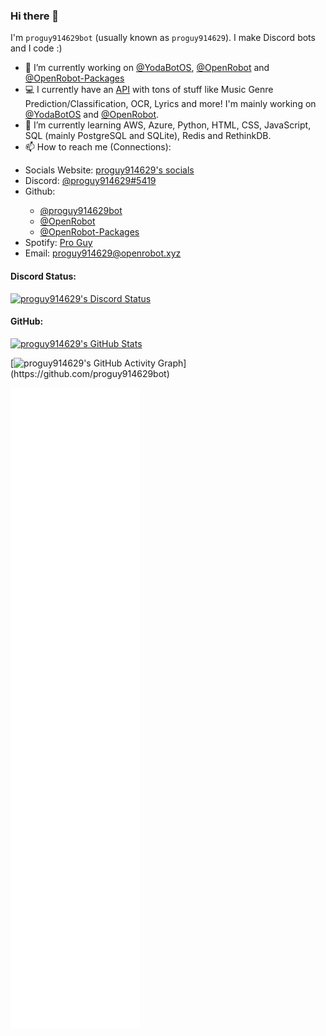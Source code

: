 ### Hi there 👋

I'm `proguy914629bot` (usually known as `proguy914629`). I make Discord bots and I code :)

- 🔭 I’m currently working on <a href="https://github.com/YodaBotOS">@YodaBotOS</a>, <a href="https://github.com/OpenRobot">@OpenRobot</a> and <a href="https://github.com/OpenRobot-Packages">@OpenRobot-Packages</a>
- 💻 I currently have an <a href="https://api.yodabot.xyz">API</a> with tons of stuff like Music Genre Prediction/Classification, OCR, Lyrics and more! I'm mainly working on <a href="https://github.com/YodaBotOS">@YodaBotOS</a> and <a href="https://github.com/OpenRobot">@OpenRobot</a>.
- 🌱 I’m currently learning AWS, Azure, Python, HTML, CSS, JavaScript, SQL (mainly PostgreSQL and SQLite), Redis and RethinkDB.
- 📫 How to reach me (Connections):
<ul>
    <li>Socials Website: <a href="https://socials.proguy914629.link">proguy914629's socials</a></li>
    <li>Discord: <a href="https://discord.com/users/699839134709317642">@proguy914629#5419</a></li>
    <li>Github:</li>
    <ul>
        <li><a href="https://github.com/proguy914629bot">@proguy914629bot</a></li>
        <li><a href="https://github.com/OpenRobot">@OpenRobot</a></li>
        <li><a href="https://github.com/OpenRobot-Packages">@OpenRobot-Packages</a></li>
    </ul>
    <li>Spotify: <a href="https://open.spotify.com/user/6y2ajg5jz63w0g00jtl82eizu">Pro Guy</a></li>
    <li>Email: <a href="mailto:proguy914629@openrobot.xyz">proguy914629@openrobot.xyz</a></li>
</ul>

#### Discord Status:
[![proguy914629's Discord Status](https://discord.c99.nl/widget/theme-4/699839134709317642.png)](https://discord.com/users/699839134709317642)

#### GitHub:
[![proguy914629's GitHub Stats](https://github-readme-stats.vercel.app/api?username=proguy914629bot&show_icons=true&theme=tokyonight)](https://github.com/proguy914629bot)

[![proguy914629's GitHub Activity Graph](https://activity-graph.herokuapp.com/graph?username=proguy914629bot&bg_color=0D1116&color=38B6FF&line=38B6FF&point=FFFFFF&hide_border=true&custom_title=proguy914629%27s%20Contributions:)](https://github.com/proguy914629bot)

[![proguy914629's GitHub Metrics](https://github.com/proguy914629bot/proguy914629bot/blob/main/github-metrics.svg)](https://github.com/proguy914629bot)
